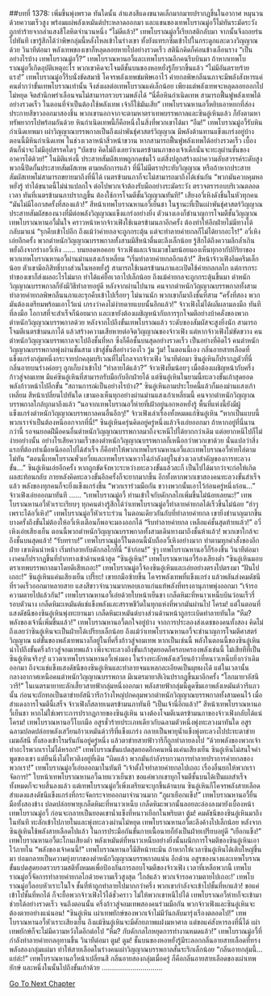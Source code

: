 ##บทที่ 1378: เพิ่มขึ้นพุ่งพรวด
ทันใดนั้น ลำแสงสีแดงขนาดเล็กมากมายปรากฏขึ้นในอากาศ หมุนวนด้วยความเร็วสูง พร้อมแผ่พลังเหมันต์ประหลาดออกมา
และแขนของเทพโบราณมู่อวี้ไม่ทันระมัดระวังถูกทำร้ายจากลำแสงสีโลหิตจำนวนหนึ่ง
“ไม่ดีแล้ว!”
เทพโบราณมู่อวี้เรียกสติกลับมา จากนั้นจึงถอยร่นไปทันที
เขารู้สึกได้ว่าพิษกลุ่มนี้หลั่งไหลเข้าในร่างเขา ทั้งยังแทรกซึมเข้าไปในกระดูกและดวงวิญญาณด้วย
วินาทีต่อมา พลังเทพของเขาก็หลุดลอยหายไปอย่างรวดเร็ว สตินึกคิดก็ค่อนข้างเลือนราง
“เป็นอย่างไรบ้าง เทพโบราณมู่อวี้?”
เทพโบราณหานอวี้และเทพโบราณอีกคนรีบบินมา
ถ้าหากเทพโบราณมู่อวี้เกิดอุบัติเหตุอะไร พวกเขาคิดจะโจมตีชั้นบนของหอหยั่งรู้ก็ยากขึ้นแล้ว
“ไม่มีอันตรายร้ายแรง!”
เทพโบราณมู่อวี้รีบนั่งขัดสมาธิ โคจรพลังเทพข่มพิษเอาไว้
ค่ายกลพิษกลืนนภาจะมีพลังสังหารแค่คนต่ำกว่าขั้นเทพโบราณเท่านั้น จึงส่งผลต่อเทพโบราณแค่เล็กน้อย เพียงแต่พลังเทพจะหลุดลอยออกไปไม่หยุด จิตสำนึกพร่าเลือนจนไม่สามารถรวบรวมพลังได้
“นี่คือหินกำเนิดเทพ สามารถฟื้นฟูพลังเทพได้อย่างรวดเร็ว ในตอนที่จำเป็นต้องใช้พลังเทพ เจ้าก็ใช้มันเสีย”
เทพโบราณหานอวี้หยิบเอาหยกที่ส่องประกายสีขาวออกมาสองชิ้น
พวกเขานอกจากจะตามหาตราเทพบรรพกาลและซินอู๋เหินแล้ว ก็ยังตามหาทรัพยากรไปพร้อมกันด้วย หินกำเนิดเทพนี้ก็คือหนึ่งในสิ่งที่พวกเขาได้มา
“อืม!”
เทพโบราณมู่อวี้รับหินกำเนิดเทพมา
เผ่าวิญญาณบรรพกาลเป็นถึงเผ่าพันธุ์ศาสตร์วิญญาณ มีพลังต้านทานแข็งแกร่งอยู่บ้าง
ตอนนี้มีหินกำเนิดเทพ ในช่วงเวลาหน้าสิ่วหน้าขวาน หากสามารถฟื้นฟูพลังเทพได้อย่างรวดเร็ว เบื้องต้นก็น่าจะไม่มีอุปสรรคใดๆ
“บัดซบ คิดไม่ถึงเลยว่าเนตรข้ามนภาของเจ้าเด็กนั่นจะทะลุผ่านชั้นของอาคารได้ด้วย!”
ในมิติแห่งนี้ ประสาทสัมผัสเทพถูกกดข่มไว้ แต่สิ่งปลูกสร้างเผ่าความลับสวรรค์ระดับสูงพวกนี้ปิดกั้นประสาทสัมผัสเทพ
ตามหลักการแล้ว ที่นี่ไม่มีตราประทับวิญญาณ หรือถ้าหากประสาทสัมผัสเทพไม่สามารถขยายมาถึงที่นี่ได้ เนตรข้ามนภาก็จะไม่สามารถมาถึงได้เช่นกัน
“พวกมันควบคุมหอหยั่งรู้ ทำได้ขนาดนี้ไม่น่าแปลกใจ ต่อไปพวกเจ้าต้องรับมืออย่างระมัดระวัง ตรวจตรารอบบริเวณตลอดเวลา ทันที่เนตรข้ามนภาปรากฏขึ้น ต้องใช้การโจมตีชั้นวิญญาณทันที!”
เสียงอวี่เหิงดังขึ้นในหัวทุกคน
“มันไม่มีโอกาสครั้งที่สองแล้ว!”
สีหน้าเทพโบราณหานอวี้เย็นชา
ในฐานะที่เป็นเผ่าพันธุ์ศาสตร์วิญญาณ ประสาทสัมผัสของนางที่มีต่อพลังวิญญาณแข็งแกร่งอย่างยิ่ง ตัวนางเองก็ชำนาญการโจมตีชั้นวิญญาณ
เทพโบราณหานอวี้มั่นใจ คราวหน้าหากจ้าวเฟิงใช้เนตรข้ามนภาอีกครั้ง ต้องทำให้อีกฝ่ายไม่มีทางได้กลับมาแน่
“รุกคืบเข้าไปอีก ถึงแม้ว่าค่ายกลจะถูกกระตุ้น แต่จะทำลายค่ายกลก็ไม่ได้ยากอะไร!”
อวี่เหิงเอ่ยอีกครั้ง
พวกตำหนักวิญญาณบรรพกาลทั้งสามมีสีหน้าตื่นตะลึงเล็กน้อย รู้สึกได้ถึงความลึกล้ำเกินหยั่งถึงจากร่างอวี่เหิง
……
บนยอดหอคอย จ้าวเฟิงและเจ้าแมวขโมยน้อยมองเห็นทุกอากัปกิริยาของพวกเทพโบราณหานอวี้ผ่านม่านแสงเก้าเหลี่ยม
“เริ่มทำลายค่ายกลอีกแล้ว!”
สีหน้าจ้าวเฟิงอึมครึมเล็กน้อย
ตัวเขามีอภิสิทธิ์บางส่วนในหอหยั่งรู้ สามารถใช้เนตรข้ามนภาและเปิดใช้ค่ายกลกลไก
แต่การกระทำของเขาก็ส่งผลอะไรไม่มาก ทำได้แค่ยื้อเวลาไปเล็กน้อย
ถึงแม้ค่ายกลจะถูกกระตุ้นขึ้นมา ตำหนักวิญญาณบรรพกาลก็ยังมีวิธีทำลายอยู่ดี
หลังจากผ่านไปนาน คนจากตำหนักวิญญาณบรรพกาลทั้งสามทำลายค่ายกลพิษกลืนนภาและรุกคืบเข้าไปเรื่อยๆ
ไม่นานนัก พวกเขาก็มาถึงชั้นที่สาม
“ครั้งที่สอง พวกมันต้องเตรียมพร้อมเอาไว้แน่ เกรงว่าคงไม่ง่ายดายแบบนั้นอีกแล้ว!”
จ้าวเฟิงไม่ได้ผลีผลามลงมือ
ทันทีที่ลงมือ โอกาสที่จะสำเร็จก็น้อยมาก และเขายังต้องเผชิญหน้ากับการรุกโจมตีอย่างบ้าคลั่งของพวกตำหนักวิญญาณบรรพกาลด้วย
หลังจากไปถึงขั้นเทพโบราณแล้ว ระดับของสัมผัสจะสูงยิ่งนัก สามารถโจมตีเนตรข้ามนภาได้ แล้วสร้างความเสียหายต่อจิตวิญญาณของจ้าวเฟิง
แต่หากจ้าวเฟิงไม่ขัดขวาง คนตำหนักวิญญาณบรรพกาลจะไปถึงชั้นที่หก ซึ่งก็คือชั้นบนสุดอย่างรวดเร็ว
เป็นอย่างที่คิดไว้ คนตำหนักวิญญาณบรรพกาลพุ่งผ่านชั้นสาม เข้าสู่ชั้นสี่อย่างว่องไว
วู้ม วู้ม!
ในตอนนี้เอง กลิ่นอายสายเลือดที่แข็งแกร่งกลุ่มหนึ่งกระจายปกคลุมบริเวณที่ไม่ไกลจากจ้าวเฟิง
วินาทีต่อมา ซินอู๋เหินก็ปรากฏตัวที่นี่ กลิ่นอายบนร่างค่อยๆ ถูกเก็บงำเข้าไป
“ทำลายได้แล้ว?”
จ้าวเฟิงยิ้มน้อยๆ
เมื่อต้องเผชิญหน้ากับครึ่งก้าวสู่จอมเทพ มีแค่ซินอู๋เหินที่สามารถรับมือกับอีกฝ่ายได้ แต่ซินอู๋เหินในยามนี้ทะลวงขั้นเก้าสุดยอด พลังก้าวหน้าไปอีกขั้น
“สถานการณ์เป็นอย่างไรบ้าง?”
ซินอู๋เหินถามประโยคนี้แล้วก็มองม่านแสงเก้าเหลี่ยม สีหน้าเปลี่ยนไปทันใด
เขามองเห็นทุกอย่างผ่านม่านแสงเก้าเหลี่ยมนี้ คนจากตำหนักวิญญาณบรรพกาลใกล้บุกมาถึงแล้ว
“นอจากเทพโบราณอวี้ห่ายที่เฝ้าอยู่นอกหอหยั่งรู้ พื้นที่แห่งนี้ยังมีผู้แข็งแกร่งตำหนักวิญญาณบรรพกาลคนอื่นอีกๆ!”
จ้าวเฟิงเล่าเรื่องทั้งหมดแก่ซินอู๋เหิน
“หากเป็นแบบนี้ พวกเราจำเป็นต้องหนีออกจากที่นี่!”
ซินอู๋เหินครุ่นคิดอยู่ครู่หนึ่งแล้วจึงเอ่ยออกมา
ถ้าหากอยู่ที่นี่นานกว่านี้ รอจนยอดฝีมือคนอื่นตำหนักวิญญาณบรรพกาลมาถึงจะหนีไปได้ยากกว่าเดิม
แต่อยากหนีไปก็ไม่ง่ายอย่างนั้น อย่างไรเสียความเร็วของตำหนักวิญญาณบรรพกาลก็เหนือกว่าพวกเขาด้วย
นั่นแปลว่าสิ่งแรกที่ต้องทำเมื่อหนีออกไปได้สำเร็จ ก็คือทำให้พวกเทพโบราณหานอวี้และเทพโบราณอวี้ห่ายไล่ตามไม่ทัน
“ตอนนี้เทพโบราณพั่วเยวี่ยและเทพโบราณหวาไฉ่กำลังอยู่ในช่วงเวลาสำคัญของการทะลวงขั้น...”
ซินอู๋เหินเอ่ยอีกครั้ง
หากถูกขัดจังหวะระหว่างทะลวงขั้นแล้วละก็ เป็นไปได้มากว่าจะก่อให้เกิดผลสะท้อนกลับ ภายหลังคิดทะลวงขั้นอีกครั้งก็จะยากมากขึ้น
อีกทั้งหากพวกเขาสองคนทะลวงขั้นสำเร็จแล้ว พลังของทุกคนก็จะยิ่งแข็งแกร่งขึ้น
“พวกเราร่วมมือกัน ขวางพวกนั้นเอาไว้ก่อนครู่หนึ่งก่อน…”
จ้าวเฟิงเอ่ยออกมาทันที
……
“เทพโบราณมู่อวี้ ท่านเข้าใจกับดักกลไกเพิ่มขึ้นไม่น้อยเลยนะ!”
เทพโบราณหานอวี้หัวเราะเรียบๆ
ทุกคนต่างรู้สึกได้ว่าเทพโบราณมู่อวี้ทำลายค่ายกลได้เร็วขึ้นไม่น้อย
“ฮ่าๆ เพราะได้อวี่เหิง!”
เทพโบราณมู่อวี้หัวเราะร่วน
ในตอนเดียวกันกับที่ทำลายค่ายกล เขายิ่งชำนาญมากขึ้น บางครั้งถึงขั้นไม่ต้องให้อวี่เหิงเตือนก็พอจะมองออกได้
“รีบทำลายค่ายกล เหลือแค่ชั้นสุดท้ายแล้ว!”
อวี่เหิงเอ่ยเสียงเย็น
ตอนนี้พวกตำหนักวิญญาณบรรพกาลทั้งสามเดินทางมาถึงชั้นห้าแล้ว!
พวกเขาใกล้จะถึงชั้นบนสุดแล้ว!
“รับทราบ!”
เทพโบราณมู่อวี้ในตอนนี้นับถืออวี่เหิงอย่างมาก ทำตามทุกคำสั่งของอีกฝ่าย
เขาเดินนำหน้า เริ่มทำลายกับดักกลไกที่นี่
“ช้าก่อน!”
จู่ๆ เทพโบราณหานอวี้ก็ร้องขึ้น
วินาทีต่อมา เงาคนก็ปรากฏขึ้นที่ปากทางเข้าด้านหน้าสุด
“ซินอู๋เหิน!”
เทพโบราณหานอวี้ร้องเสียงต่ำ
“ซินอู๋เหินมอบตราเทพบรรพกาลมาโดยดีเสียเถอะ!”
เทพโบราณมู่อวี้จ้องซินอู๋เหินและเอ่ยอย่างตรงไปตรงมา
“ฝันไปเถอะ!”
ซินอู๋เหินแค่นเสียงเย็น
เปรี๊ยะ!
เขายกมือซ้ายขึ้น โคจรพลังเทพที่แข็งแกร่ง แล้วพลันส่งคมดัชนีที่รวดเร็วออกมาหลายสาย
แสงสีขาวจำนวนมากหอบเอาแก่นแท้พลังที่ทรงอานุภาพพุ่งออกมา
“เจ้ารอความตายไปแล้วกัน!”
เทพโบราณหานอวี้เอ่ยด้วยใบหน้าเย็นชา เกล็ดหิมะที่หนาวเหน็บบินว่อนเร็วรี่รอบตัวนาง
เกล็ดหิมะเหมันต์แช่แข็งพลังและสรรพชีวิตในทุกแห่งที่พวกมันผ่านไป
โครม!
แต่ในตอนที่แสงดัชนีของซินอู๋เหินพุ่งทะยานมา เกล็ดหิมะเหมันต์บางส่วนด้านหน้าถูกระเบิดทำลายทันใด
“หืม? พลังของเจ้านี่เพิ่มขึ้นแล้ว!”
เทพโบราณหานอวี้ตกใจอยู่บ้าง
จากการประลองส่งเดชของคนทั้งสอง คิดไม่ถึงเลยว่าซินอู๋เหินจะเป็นฝ่ายได้เปรียบเล็กน้อย
ถึงแม้ว่าเทพโบราณหานอวี้จะชำนาญการโจมตีศาสตร์วิญญาณ แต่ขั้นของพลังเทพนางก็อยู่ในที่ครึ่งก้าวสู่จอมเทพ
หากเป็นเช่นนี้ พลังในตอนนี้ของซินอู๋เหินน่าไปถึงขั้นครึ่งก้าวสู่จอมเทพแล้ว
เพิ่งจะทะลวงถึงขั้นเก้าสุดยอดก็ครอบครองพลังเช่นนี้ ไม่เสียทีที่เป็นซินอู๋เหินจริงๆ!
แววตาเทพโบราณหานอวี้เพ่งมอง ในร่างทะลักพลังเสวียนอ้าวที่หนาวเหน็บยิ่งกว่าเดิมออกมา ถึงจะแช่แข็งแสงดัชนีของซินอู๋เหินและทำลายจนแหลกละเอียดเป็นผุยผงได้
แต่ในเวลานั้น กลางอากาศเหนือคนตำหนักวิญญาณบรรพกาล มีเนตรมายาสีเงินปรากฏขึ้นมาอีกครั้ง
“โลกมายาอัสนีวารี!”
ในเนตรมายาทะลักเสี้ยวสายฟ้ากลุ่มหนึ่งออกมา
พลังสายฟ้ากลุ่มนี้ดูดซึมเอาพลังเหมันต์วารีแถวนั้น ก่อนจะถักทอเป็นตาข่ายอัสนีวารีกว้างใหญ่ปกคลุมพวกตำหนักวิญญาณบรรพกาลทั้งสามคนไว้
เมื่อสำแดงการโจมตีนี้เสร็จ จ้าวเฟิงก็สลายเนตรข้ามนภาทันที
“เป็นเจ้านี่อีกแล้ว!”
สีหน้าเทพโบราณหานอวี้เย็นชา
หากไม่ใช่เพราะการปรากฏกายของซินอู๋เหิน นางต้องโจมตีเนตรข้ามนภาของจ้าวเฟิงกลับได้แน่
โครม!
เทพโบราณหานอวี้โบกมือ อสูรชั่วร้ายประเภทเดียวกับฉลามตัวหนึ่งพุ่งทะลวงมาทันใด
อสูรฉลามปลดปล่อยพลังเสวียนอ้าวเหมันต์วารีที่แข็งแกร่ง กลายเป็นพายุน้ำแข็งพุ่งทะลวงไปปะทะตาข่ายเมฆอัสนี
ทั้งสองเข้าโรมรันกันอยู่ครู่หนึ่ง แล้วตาข่ายสายฟ้าวารีก็ถูกทำลายลงไป
“ด้วยพลังของพวกเจ้า ทำอะไรพวกเราไม่ได้หรอก!”
เทพโบราณขั้นแปดสุดยอดอีกคนหนึ่งแค่นเสียงเย็น
ซินอู๋เหินไม่สนใจคำพูดของเขา แต่ยืนนิ่งไม่ไหวติงอยู่ที่เดิม
“ผิดแล้ว พวกมันกำลังรบกวนการทำลายปราการค่ายกลของพวกเรา!”
เทพโบราณมู่อวี้เอ่ยออกมาในทันที
“เจ้าตั้งใจทำลายค่ายกลไปเถอะ เรื่องอื่นยกให้พวกเราจัดการ!”
ใบหน้าเทพโบราณหานอวี้ฉายแววเย็นชา
ขอแค่พวกเขาบุกโจมตีชั้นบนได้เป็นผลสำเร็จ ทั้งหมดก็จะจบสิ้นลงแล้ว
แต่เทพโบราณมู่อวี้เพิ่งเตรียมจะบุกขึ้นด้านบน ซินอู๋เหินก็โคจรพลังสายเลือด สำแดงแสงดัชนีแข็งแกร่งที่กระจัดกระจายออกมาจำนวนมาก
“ภูผาเยือกแข็ง!”
เทพโบราณหานอวี้ยื่นมือทั้งสองข้าง ปลดปล่อยพายุเกล็ดหิมะที่หนาวเหน็บ
เกล็ดหิมะพวกนั้นลอยละล่องลงมายังเบื้องหน้าเทพโบราณมู่อวี้ ก่อนจะกลายเป็นยอดเขาน้ำแข็งที่หนาวเยือกในพริบตา
ตู้ม!
คมดัชนีของซินอู๋เหินมาถึงในทันที ทะลักเข้าไปภายในและพุ่งทะลวงผ่านไม่หยุด
เทพโบราณหานอวี้ตะลึงค้างไปเล็กน้อย
หลังจากซินอู๋เหินใช้พลังสายเลือดไปแล้ว ในการประมือกันขั้นกายเนื้อนายก็ยังเป็นฝ่ายเปรียบอยู่ดี
“เยือกแข็ง!”
เทพโบราณหานอวี้ตะโกนเสียงต่ำ พลังเหมันต์ที่หนาวเหน็บอย่างยิ่งนั้นผนึกการโจมตีของซินอู๋เหินเอาไว้ภายใน
“พลังของเจ้าคนนี้!”
เทพโบราณหานอวี้มีสีหน้าทะมึน
ถ้าหากให้เวลาซินอู๋เหินได้เติบใหญ่ขึ้นมา ย่อมกลายเป็นความยุ่งยากของตำหนักวิญญาณบรรพกาลแน่น
อีกด้าน อสูรของนางและเทพโบราณขั้นแปดสุดยอดรวบรวมสติทั้งหมดเพื่อป้องกันการลอบโจมตีของจ้าวเฟิง
เวลาที่เหลือพวกนี้ เทพโบราณมู่อวี้จัดการทำลายค่ายกลไกด้วยความเร็วสูงสุด
‘ใกล้แล้ว พวกเจ้ารอความตายไปเถอะ!’
เทพโบราณมู่อวี้ลอบหัวเราะในใจ
ชั้นที่ห้าถูกทำลายไปมากกว่าครึ่ง พวกเขากำลังจะเข้าไปชั้นที่หกแล้ว!
ขอแค่เข้าไปชั้นที่หกได้ ก็จะยื้อพวกจ้าวเฟิงไว้ได้ชั่วคราว ไม่ให้พวกเขาหนีไปได้ เทพโบราณอวี้ห่ายก็จะเข้ามาช่วยได้อย่างรวดเร็ว
จนถึงตอนนั้น ครึ่งก้าวสู่จอมเทพสองคนร่วมมือกัน พวกจ้าวเฟิงและซินอู๋เหินจะต้องตายอย่างแน่นอน!
“ซินอู๋เหิน เผ่าเทพยักษ์ของพวกเจ้าไม่มีวันกลับมารุ่งเรืองตลอดไป!”
เทพโบราณหานอวี้หัวเราะเสียงเย็น
ถึงแม้ซินอู๋เหินจะมีศักยภาพแฝงมหาศาล แต่ขอแค่สังหารลงที่นี่ได้ เผ่าเทพยักษ์ก็จะไม่มีความหวังใดอีกต่อไป
“หืม? กับดักกลไกหยุดการทำงานหมดแล้ว!”
เทพโบราณมู่อวี้ที่กำลังทำลายค่ายกลอุทานขึ้น
วินาทีต่อมา
ตูม! ตูม!
ชั้นบนของหอหยั่งรู้มีระลอกกลิ่นอายสายเลือดที่ทรงพลังสองกลุ่มแผ่มา ทำให้สายเลือดในร่างคนเผ่าวิญญาณบรรพกาลสั่นระริกเล็กน้อย
“กลิ่นอายกลุ่มนี้…แย่ล่ะ!”
เทพโบราณหานอวี้หน้าเปลี่ยนสี
กลิ่นอายสองกลุ่มเมื่อครู่ ก็คือกลิ่นอายสายเลือดของเผ่าเทพยักษ์ และหนึ่งในนั้นไปถึงขั้นเก้าด้วย
..............................


[Go To Next Chapter]( ./235.md)